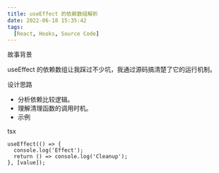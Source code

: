 ```yaml
---
title: useEffect 的依赖数组解析
date: 2022-06-18 15:35:42
tags:
  [React, Hooks, Source Code]  
---
```

故事背景

useEffect 的依赖数组让我踩过不少坑，我通过源码搞清楚了它的运行机制。

设计思路

- 分析依赖比较逻辑。
- 理解清理函数的调用时机。
- 示例

tsx

```tsx
useEffect(() => {
  console.log('Effect');
  return () => console.log('Cleanup');
}, [value]);
``` 